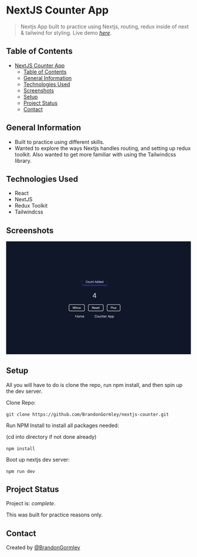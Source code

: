 # NextJS Counter App

> Nextjs App built to practice using Nextjs, routing, redux inside of next & tailwind for styling.
> Live demo [_here_](https://nextjs-counter-bg.netlify.app). <!-- If you have the project hosted somewhere, include the link here. -->

## Table of Contents

- [NextJS Counter App](#nextjs-counter-app)
  - [Table of Contents](#table-of-contents)
  - [General Information](#general-information)
  - [Technologies Used](#technologies-used)
  - [Screenshots](#screenshots)
  - [Setup](#setup)
  - [Project Status](#project-status)
  - [Contact](#contact)
  <!-- * [License](#license) -->

## General Information

- Built to practice using different skills.
- Wanted to explore the ways Nextjs handles routing, and setting up redux toolkit. Also wanted to get more familiar with using the Tailwindcss library.
<!-- You don't have to answer all the questions - just the ones relevant to your project. -->

## Technologies Used

- React
- NextJS
- Redux Toolkit
- Tailwindcss

## Screenshots

![Example screenshot](./public/appscreenshot.png)

<!-- If you have screenshots you'd like to share, include them here. -->

## Setup

All you will have to do is clone the repo, run npm install, and then spin up the dev server.

Clone Repo:

`git clone https://github.com/BrandonGormley/nextjs-counter.git`

Run NPM Install to install all packages needed:

(cd into directory if not done already)

`npm install`

Boot up nextjs dev server:

`npm run dev`

## Project Status

Project is: _complete_.

This was built for practice reasons only.

## Contact

Created by [@BrandonGormley](https://github.com/BrandonGormley)

<!-- Optional -->
<!-- ## License -->
<!-- This project is open source and available under the [... License](). -->

<!-- You don't have to include all sections - just the one's relevant to your project -->
